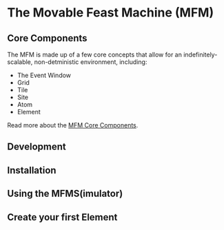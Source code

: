 # The Movable Feast Machine (MFM)

## Core Components

The MFM is made up of a few core concepts that allow for an indefinitely-scalable, non-detministic environment, including:
- The Event Window
- Grid
- Tile
- Site
- Atom
- Element

Read more about the [MFM Core Components](/mfm/components/).

## Development


## Installation

## Using the MFMS(imulator)

## Create your first Element